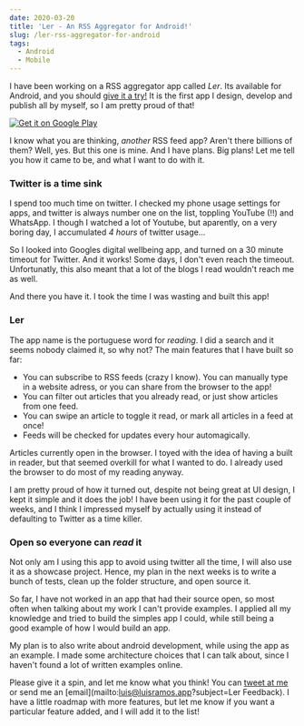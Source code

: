 ```yaml
---
date: 2020-03-20
title: 'Ler - An RSS Aggregator for Android!'
slug: /ler-rss-aggregator-for-android
tags:
  - Android
  - Mobile
---
```


I have been working on a RSS aggregator app called _Ler_. Its available for Android, and you should [give it a try!](https://play.google.com/store/apps/details?id=app.luisramos.ler) It is the first app I design, develop and publish all by myself, so I am pretty proud of that!

<a class="text-center w-48 block mx-auto" href='https://play.google.com/store/apps/details?id=app.luisramos.ler'><img alt='Get it on Google Play' src='https://play.google.com/intl/en_us/badges/static/images/badges/en_badge_web_generic.png'/></a>

I know what you are thinking, _another_ RSS feed app? Aren't there billions of them? Well, yes. But this one is mine. And I have plans. Big plans! Let me tell you how it came to be, and what I want to do with it.

### Twitter is a time sink

I spend too much time on twitter. I checked my phone usage settings for apps, and twitter is always number one on the list, toppling YouTube (!!) and WhatsApp. I though I watched a lot of Youtube, but aparently, on a very boring day, I accumulated _4 hours_ of twitter usage...

So I looked into Googles digital wellbeing app, and turned on a 30 minute timeout for Twitter. And it works! Some days, I don't even reach the timeout. Unfortunatly, this also meant that a lot of the blogs I read wouldn't reach me as well.

And there you have it. I took the time I was wasting and built this app!

### Ler

The app name is the portuguese word for _reading_. I did a search and it seems nobody claimed it, so why not? The main features that I have built so far:

- You can subscribe to RSS feeds (crazy I know). You can manually type in a website adress, or you can share from the browser to the app!
- You can filter out articles that you already read, or just show articles from one feed.
- You can swipe an article to toggle it read, or mark all articles in a feed at once!
- Feeds will be checked for updates every hour automagically.

Articles currently open in the browser. I toyed with the idea of having a built in reader, but that seemed overkill for what I wanted to do. I already used the browser to do most of my reading anyway.

I am pretty proud of how it turned out, despite not being great at UI design, I kept it simple and it does the job! I have been using it for the past couple of weeks, and I think I impressed myself by actually using it instead of defaulting to Twitter as a time killer.

### Open so everyone can _read_ it

Not only am I using this app to avoid using twitter all the time, I will also use it as a showcase project. Hence, my plan in the next weeks is to write a bunch of tests, clean up the folder structure, and open source it.

So far, I have not worked in an app that had their source open, so most often when talking about my work I can't provide examples. I applied all my knowledge and tried to build the simples app I could, while still being a good example of how I would build an app.

My plan is to also write about android development, while using the app as an example. I made some architecture choices that I can talk about, since I haven't found a lot of written examples online.

Please give it a spin, and let me know what you think! You can [tweet at me](https://twitter.com/luisramos1337) or send me an [email](mailto:luis@luisramos.app?subject=Ler Feedback). I have a little roadmap with more features, but let me know if you want a particular feature added, and I will add it to the list!
